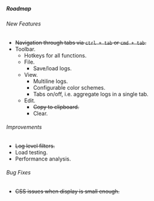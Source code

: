 ##### Roadmap

###### New Features

* ~~Navigation through tabs via `ctrl + tab` or `cmd + tab`.~~
* Toolbar.
	* Hotkeys for all functions.
	* File.
		* Save/load logs.
	* View.
		* Multiline logs.
		* Configurable color schemes.
		* Tabs on/off, i.e. aggregate logs in a single tab.
    * Edit.
    	* ~~Copy to clipboard.~~
    	* Clear.

###### Improvements

* ~~Log level filters.~~
* Load testing.
* Performance analysis.

###### Bug Fixes

* ~~CSS issues when display is small enough.~~